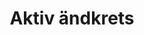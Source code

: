 ---
title: 'Aktiv ändkrets'
symbol_image: '/images/symbols/bl/13.svg'
weight: 13
card: true
card_color: 'bg-symbol-red'
---